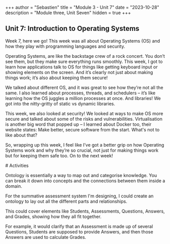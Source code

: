 +++
author = "Sebastien"
title = "Module 3 - Unit 7"
date = "2023-10-28"
description = "Module three, Unit Seven"
hidden = true
+++

## Unit 7:  Introduction to Operating Systems

Week 7, here we go! This week was all about Operating Systems (OS) and how they play with programming languages and security.

Operating Systems, are like the backstage crew of a rock concert. You don’t see them, but they make sure everything runs smoothly. This week, I got to learn how applications talk to OS for things like getting keyboard input or showing elements on the screen. And it’s clearly not just about making things work; it’s also about keeping them secure!

We talked about different OS, and it was great to see how they’re not all the same. I also learned about processes, threads, and schedulers – it’s like learning how the OS juggles a million processes at once. And libraries! We got into the nitty-gritty of static vs dynamic libraries.

This week, we also looked at security! We looked at ways to make OS more secure and talked about some of the risks and vulnerabilities. Virtualisation is another big word that popped up – I learned about Docker too, their website states: Make better, secure software from the start. What's not to like about that?

So, wrapping up this week, I feel like I’ve got a better grip on how Operating Systems work and why they’re so crucial, not just for making things work but for keeping them safe too. On to the next week!

# Activities

Ontology is essentially a way to map out and categorise knowledge. You can break it down into concepts and the connections between them inside a domain.

For the summative assessment system I'm designing, I could create an ontology to lay out all the different parts and relationships.

This could cover elements like Students, Assessments, Questions, Answers, and Grades, showing how they all fit together.

For example, it would clarify that an Assessment is made up of several Questions, Students are supposed to provide Answers, and then those Answers are used to calculate Grades.
